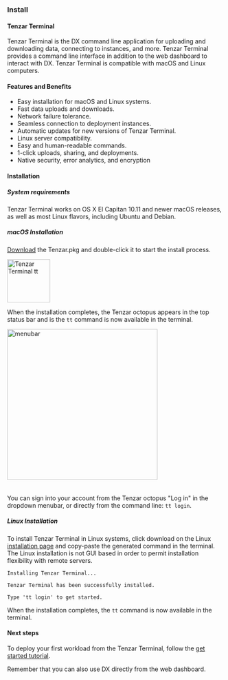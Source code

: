### Install


#### Tenzar Terminal
Tenzar Terminal is the DX command line application for uploading and downloading data, connecting to instances, and more. Tenzar Terminal provides a command line interface in addition to the web dashboard to interact with DX. Tenzar Terminal is compatible with macOS and Linux computers.


#### Features and Benefits
- Easy installation for macOS and Linux systems.
- Fast data uploads and downloads.
- Network failure tolerance.
- Seamless connection to deployment instances.
- Automatic updates for new versions of Tenzar Terminal.
- Linux server compatibility.
- Easy and human-readable commands.
- 1-click uploads, sharing, and deployments.
- Native security, error analytics, and encryption


#### Installation

##### System requirements

Tenzar Terminal works on OS X El Capitan 10.11 and newer macOS releases, as well as most Linux flavors, including Ubuntu and Debian.


##### macOS Installation

[Download](https://dx.tenzar.com/install) the Tenzar.pkg and double-click it to start the install process.

<img src="https://assets.tenzar.com/app/img-tenzar-app.png" alt="Tenzar Terminal tt" height="100">

When the installation completes, the Tenzar octopus appears in the top status bar and is the `tt` command is now available in the terminal.

<img src="https://assets.tenzar.com/docs/img-install-menubar.png" alt="menubar" width="350" style="margin-bottom:20px">

You can sign into your account from the Tenzar octopus "Log in" in the dropdown menubar, or directly from the command line: `tt login`.


##### Linux Installation

To install Tenzar Terminal in Linux systems, click download on the Linux [installation page](https://dx.tenzar.com/install) and copy-paste the generated command in the terminal. The Linux installation is not GUI based in order to permit installation flexibility with remote servers.

```text
Installing Tenzar Terminal...

Tenzar Terminal has been successfully installed.

Type 'tt login' to get started.
```

When the installation completes, the `tt` command is now available in the terminal.

#### Next steps
To deploy your first workload from the Tenzar Terminal, follow the [get started tutorial](/docs/cli).

Remember that you can also use DX directly from the web dashboard.
